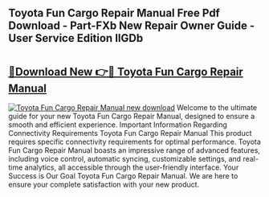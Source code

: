 ## Toyota Fun Cargo Repair Manual Free Pdf Download - Part-FXb New Repair Owner Guide - User Service Edition IlGDb

# <h2><a href="http://bc82268.oget.top/?id=Toyota+Fun+Cargo+Repair+Manual">🔗Download New 👉🔴 Toyota Fun Cargo Repair Manual</a></h2>

[![Toyota Fun Cargo Repair Manual new download](https://i.imgur.com/5g1atiW.png)](http://bc82268.oget.top/?id=Toyota+Fun+Cargo+Repair+Manual)
Welcome to the ultimate guide for your new Toyota Fun Cargo Repair Manual, designed to ensure a smooth and efficient experience. Important Information Regarding Connectivity Requirements Toyota Fun Cargo Repair Manual This product requires specific connectivity requirements for optimal performance. Toyota Fun Cargo Repair Manual boasts an impressive range of advanced features, including voice control, automatic syncing, customizable settings, and real-time analytics, all accessible through the user-friendly interface. Your Success is Our Goal Toyota Fun Cargo Repair Manual. We are here to ensure your complete satisfaction with your new product.
